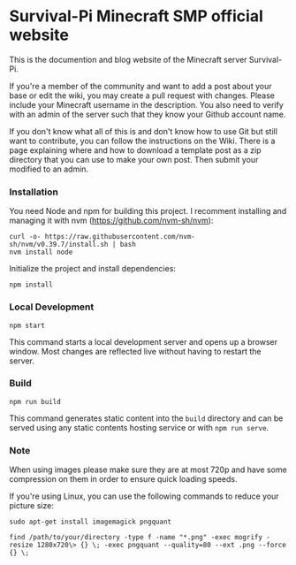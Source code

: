 # Survival-Pi Minecraft SMP official website

This is the documention and blog website of the Minecraft server Survival-Pi. 

If you're a member of the community and want to add a post about your base or edit the wiki, you may create a pull request with changes. Please include your Minecraft username in the description. You also need to verify with an admin of the server such that they know your Github account name.

If you don't know what all of this is and don't know how to use Git but still want to contribute, you can follow the instructions on the Wiki. There is a page explaining where and how to download a template post as a zip directory that you can use to make your own post. Then submit your modified to an admin. 

### Installation
You need Node and npm for building this project. I recomment installing and managing it with nvm (https://github.com/nvm-sh/nvm):
```
curl -o- https://raw.githubusercontent.com/nvm-sh/nvm/v0.39.7/install.sh | bash
nvm install node
```
Initialize the project and install dependencies:
```
npm install
```

### Local Development

```
npm start
```

This command starts a local development server and opens up a browser window. Most changes are reflected live without having to restart the server.

### Build

```
npm run build
```

This command generates static content into the `build` directory and can be served using any static contents hosting service or with `npm run serve`.


### Note

When using images please make sure they are at most 720p and have some compression on them in order to ensure quick loading speeds.

If you're using Linux, you can use the following commands to reduce your picture size:

```
sudo apt-get install imagemagick pngquant

find /path/to/your/directory -type f -name "*.png" -exec mogrify -resize 1280x720\> {} \; -exec pngquant --quality=80 --ext .png --force {} \;
```


